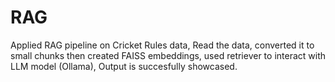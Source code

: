 # RAG

Applied RAG pipeline on Cricket Rules data, Read the data, converted it to small chunks then created FAISS embeddings, used retriever to interact with LLM model (Ollama), Output is succesfully showcased.
